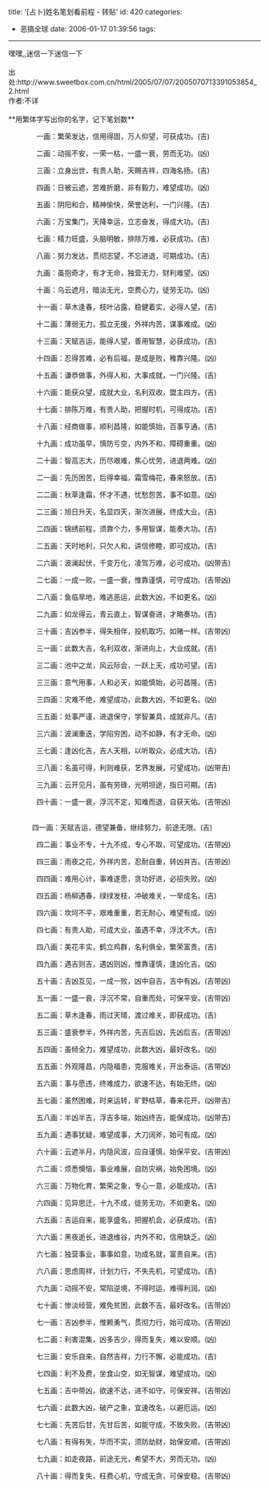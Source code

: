 title: '[占卜]姓名笔划看前程  -  转贴'
id: 420
categories:
  - 恶搞全球
date: 2006-01-17 01:39:56
tags:
---

<div id="msgcns!9697D6160EFEBC17!546" class="bvMsg"><div>嘿嘿,,迷信一下迷信一下</div>
<div> </div>
<div>出处:http://www.sweetbox.com.cn/html/2005/07/07/2005070713391053854_2.html</div>
<div>作者:不详</div>
<div> </div>
<div>**用繁体字写出你的名字，记下笔划数** 

　　　　一画：繁荣发达，信用得固，万人仰望，可获成功。(吉) 

　　　　二画：动摇不安，一荣一枯，一盛一衰，劳而无功。(凶) 

　　　　三画：立身出世，有贵人助，天赐吉祥，四海名扬。(吉) 

　　　　四画：日被云遮，苦难折磨，非有毅力，难望成功。(凶) 

　　　　五画：阴阳和合，精神愉快，荣誉达利，一门兴隆。(吉) 

　　　　六画：万宝集门，天降幸运，立志奋发，得成大功。(吉) 

　　　　七画：精力旺盛，头脑明敏，排除万难，必获成功。(吉) 

　　　　八画：努力发达，贯彻志望，不忘进退，可期成功。(吉) 

　　　　九画：虽抱奇才，有才无命，独营无力，财利难望。(凶) 

　　　　十画：乌云遮月，暗淡无光，空费心力，徒劳无功。(凶) 

　　　　十一画：草木逢春，枝叶沾露，稳健着实，必得人望。(吉) 

　　　　十二画：薄弱无力，孤立无援，外祥内苦，谋事难成。(凶) 

　　　　十三画：天赋吉运，能得人望，善用智慧，必获成功。(吉) 

　　　　十四画：忍得苦难，必有后福，是成是败，稚靠兴隆。(凶) 

　　　　十五画：谦恭做事，外得人和，大事成就，一门兴隆。(吉) 

　　　　十六画：能获众望，成就大业，名利双收，盟主四方。(吉) 

　　　　十七画：排陈万难，有贵人助，把握时机，可得成功。(吉) 

　　　　十八画：经商做事，顺利昌隆，如能慎始，百事亨通。(吉) 

　　　　十九画：成功虽早，慎防亏空，内外不和，障碍重重。(凶) 

　　　　二十画：智高志大，历尽艰难，焦心忧劳，进退两难。(凶) 

　　　　二一画：先历困苦，后得幸福，霜雪梅花，春来怒放。(吉) 

　　　　二二画：秋草逢霜，怀才不遇，忧愁怨苦，事不如意。(凶) 

　　　　二三画：旭日升天，名显四天，渐次进展，终成大业。(吉) 

　　　　二四画：锦绣前程，须靠个力，多用智谋，能奏大功。(吉) 

　　　　二五画：天时地利，只欠人和，讲信修睦，即可成功。(吉) 

　　　　二六画：波澜起伏，千变万化，凌驾万难，必可成功。(凶带吉) 

　　　　二七画：一成一败，一盛一衰，惟靠谨慎，可守成功。(吉带凶) 

　　　　二八画：鱼临旱地，难逃恶运，此数大凶，不如更名。(凶) 

　　　　二九画：如龙得云，青云直上，智谋奋进，才略奏功。(吉) 

　　　　三十画：吉凶参半，得失相伴，投机取巧，如赌一样。(吉带凶) 

　　　　三一画：此数大吉，名利双收，渐进向上，大业成就。(吉) 

　　　　三二画：池中之龙，风云际会，一跃上天，成功可望。(吉) 

　　　　三三画：意气用事，人和必天，如能慎始，必可昌隆。(吉) 

　　　　三四画：灾难不绝，难望成功，此数大凶，不如更名。(凶) 

　　　　三五画：处事严谨，进退保守，学智兼具，成就非凡。(吉) 

　　　　三六画：波澜重迭，学陷穷困，动不如静，有才无命。(凶) 

　　　　三七画：逢凶化吉，吉人天相，以听取众，必成大功。(吉) 

　　　　三八画：名虽可得，利则难获，艺界发展，可望成功。(凶带吉) 

　　　　三九画：云开见月，虽有劳碌，光明坦途，指日可期。(吉) 

　　　　四十画：一盛一衰，浮沉不定，知难而退，自获天佑。(吉带凶)</div>
<div> </div>
<div>            四一画：天赋吉运，德望兼备，继续努力，前途无限。(吉) 

　　　　四二画：事业不专，十九不成，专心不取，可望成功。(吉带凶) 

　　　　四三画：雨夜之花，外祥内苦，忍耐自重，转凶并吉。(吉带凶) 

　　　　四四画：难用心计，事难遂愿，贪功好进，必招失败。(凶) 

　　　　四五画：杨柳遇春，绿绿发枝，冲破难关，一举成名。(吉) 

　　　　四六画：坎坷不平，艰难重重，若无耐心，难望有成。(凶) 

　　　　四七画：有贵人助，可成大业，虽遇不幸，浮沈不大。(吉) 

　　　　四八画：美花丰实，鹤立鸡群，名利俱全，繁荣富贵。(吉) 

　　　　四九画：遇吉则吉，遇凶则凶，惟靠谨慎，逢凶化吉。(凶) 

　　　　五十画：吉凶互见，一成一败，凶中自吉，吉中有凶。(吉带凶) 

　　　　五一画：一盛一衰，浮沉不常，自重而处，可保平安。(吉带凶) 

　　　　五二画：草木逢春，雨过天晴，渡过难关，即获成功。(吉) 

　　　　五三画：盛衰参半，外祥内苦，先吉后凶，先凶后吉。(吉带凶) 

　　　　五四画：虽倾全力，难望成功，此数大凶，最好改名。(凶) 

　　　　五五画：外观隆昌，内隐福患，克服难关，开出泰运。(吉带凶) 

　　　　五六画：事与愿违，终难成力，欲速不达，有始无终。(凶) 

　　　　五七画：虽然困难，时来运转，旷野枯草，春来花开。(凶带吉) 

　　　　五八画：半凶半吉，浮吉多端，始凶终吉，能保成功。(凶带吉) 

　　　　五九画：遇事犹疑，难望成事，大刀阔斧，始可有成。(凶) 

　　　　六十画：云遮半月，内隐风波，应自谨慎，始保平安。(吉带凶) 

　　　　六二画：烦悉懊恼，事业难展，自防灾祸，始免困境。(凶) 

　　　　六三画：万物化育，繁荣之象，专心一意，必能成功。(吉) 

　　　　六四画：见异思迁，十九不成，徒劳无功，不如更名。(凶) 

　　　　六五画：吉运自来，能享盛名，把握机会，必获成功。(吉) 

　　　　六六画：黑夜逝长，进退维谷，内外不和，信用缺乏。(凶) 

　　　　六七画：独营事业，事事如意，功成名就，富贵自来。(吉) 

　　　　六八画：思虑周祥，计划力行，不失先机，可望成功。(吉) 

　　　　六九画：动摇不安，常陷逆境，不得时运，难得利润。(凶) 

　　　　七十画：惨淡经营，难免贫困，此数不吉，最好改名。(吉带凶) 

　　　　七一画：吉凶参半，惟赖勇气，贯彻力行，始可成功。(吉带凶) 

　　　　七二画：利害混集，凶多吉少，得而复失，难以安顺。(凶) 

　　　　七三画：安乐自来，自然吉祥，力行不懈，必能成功。(吉) 

　　　　七四画：利不及费，坐食山空，如无智谋，难望成功。(凶) 

　　　　七五画：吉中带凶，欲速不达，进不如守，可保安祥。(吉带凶) 

　　　　七六画：此数大凶，破产之象，宜速改名，以避厄运。(凶) 

　　　　七七画：先苦后甘，先甘后苦，如能守成，不致失败。(吉带凶) 

　　　　七八画：有得有失，华而不实，须防劫财，始保安顺。(吉带凶) 

　　　　七九画：如走夜路，前途无光，希望不大，劳而无功。(凶) 

　　　　八十画：得而复失，枉费心机，守成无贪，可保安稳。(吉带凶) </div></div>